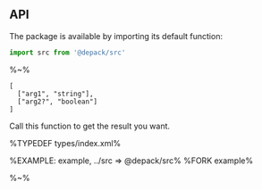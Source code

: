 ## API

The package is available by importing its default function:

```js
import src from '@depack/src'
```

%~%

```## src
[
  ["arg1", "string"],
  ["arg2?", "boolean"]
]
```

Call this function to get the result you want.

%TYPEDEF types/index.xml%

%EXAMPLE: example, ../src => @depack/src%
%FORK example%

%~%
